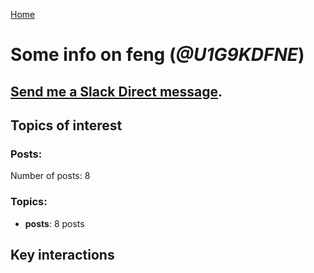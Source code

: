 [Home](https://kelu124.github.io/echommunity/)

# Some info on __feng__ (_@U1G9KDFNE_)


## [Send me a Slack Direct message](https://echopen.slack.com/messages/@feng/).

## Topics of interest

### Posts: 

Number of posts: 8

### Topics:

* __posts__: 8 posts

## Key interactions 


